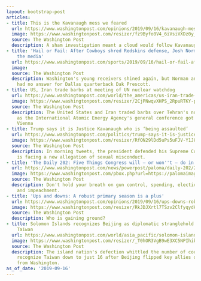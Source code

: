 ```yaml
---
layout: bootstrap-post
articles:
- title: This is the Kavanaugh mess we feared
  url: https://www.washingtonpost.com/opinions/2019/09/16/kavanaugh-mess-we-feared/
  image: https://www.washingtonpost.com/resizer/fz9Byfo0V4_6iVsiVXDz0y_4hwA=/1484x0/arc-anglerfish-washpost-prod-washpost.s3.amazonaws.com/public/2R26TUWX2YI6TINFCYVYVHE4UI.jpg
  source: The Washington Post
  description: A sham investigation meant a cloud would follow Kavanaugh.
- title: 'Hail or Fail: After Cowboys shred Redskins defense, Josh Norman rants against
    the media'
  url: https://www.washingtonpost.com/sports/2019/09/16/hail-or-fail-after-cowboys-shred-redskins-defense-josh-norman-rants-against-media/
  image: 
  source: The Washington Post
  description: Washington's young receivers shined again, but Norman and the secondary
    had no answer for Dallas quarterback Dak Prescott.
- title: US, Iran trade barbs at meeting of UN nuclear watchdog
  url: https://www.washingtonpost.com/world/the_americas/us-iran-trade-barbs-at-meeting-of-un-nuclear-watchdog/2019/09/16/87dbc554-d882-11e9-a1a5-162b8a9c9ca2_story.html
  image: https://www.washingtonpost.com/resizer/2CjPNwqvXHPS_2RpuRTKY-p3eVo=/1484x0/www.washingtonpost.com/pb/resources/img/twp-social-share.png
  source: The Washington Post
  description: The United States and Iran traded barbs over Tehran's nuclear activities
    as the International Atomic Energy Agency's general conference got underway in
    Vienna
- title: Trump says it is Justice Kavanaugh who is ‘being assaulted’
  url: https://www.washingtonpost.com/politics/trump-says-it-is-justice-kavanaugh-who-is-being-assaulted/2019/09/16/cb712afa-d87a-11e9-bfb1-849887369476_story.html
  image: https://www.washingtonpost.com/resizer/RfON29lDd5uPs5uFJV-Y1J8GhRM=/1484x0/arc-anglerfish-washpost-prod-washpost.s3.amazonaws.com/public/7RIJB5WYQAI6TP5RQSMIONUUOY.jpg
  source: The Washington Post
  description: In morning tweets, the president defended his Supreme Court pick who
    is facing a new allegation of sexual misconduct.
- title: 'The Daily 202: Five Things Congress will — or won''t — do in 2019'
  url: https://www.washingtonpost.com/news/powerpost/paloma/daily-202/2019/09/16/daily-202-five-things-congress-will-or-won-t-do-in-2019/5d7f15d1602ff171a5d735f0/
  image: https://www.washingtonpost.com/pbox.php?url=https://palomaimages.washingtonpost.com/pr2/9ea03b6cf166d86d987273112e829c15-3499-2272-70-8-AAOLUKWVU4I6TBVMB4SQZSIXLA.jpg&w=1484&op=resize&opt=1&filter=antialias&t=20170517
  source: The Washington Post
  description: Don't hold your breath on gun control, spending, election security
    and impeachment.
- title: 'Ups and downs: A robust primary season is a plus'
  url: https://www.washingtonpost.com/opinions/2019/09/16/ups-downs-robust-primary-season-is-plus/
  image: https://www.washingtonpost.com/resizer/RkJDJXrtl7TSzv2ClfyqydHFXik=/1484x0/arc-anglerfish-washpost-prod-washpost.s3.amazonaws.com/public/DSMDDGWX4QI6TINFCYVYVHE4UI.jpg
  source: The Washington Post
  description: Who is gaining ground?
- title: Solomon Islands recognizes Beijing as diplomatic stranglehold tightens around
    Taiwan
  url: https://www.washingtonpost.com/world/asia_pacific/solomon-islands-recognizes-beijing-as-diplomatic-stranglehold-tightens-around-taiwan/2019/09/16/615520bc-d867-11e9-a1a5-162b8a9c9ca2_story.html
  image: https://www.washingtonpost.com/resizer/_T0hOR3VgB9wE3XC5NPIhibx3Io=/1484x0/arc-anglerfish-washpost-prod-washpost.s3.amazonaws.com/public/VC7INPWYQAI6TLDDGALHCFKD7Y.jpg
  source: The Washington Post
  description: The island nation's defection whittled the number of countries that
    recognize Taiwan down to just 16 after Beijing flipped key allies over objections
    from Washington.
as_of_date: '2019-09-16'
---
```


